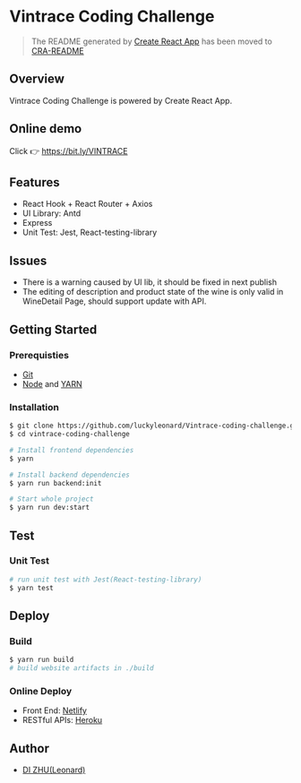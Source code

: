 # Vintrace Coding Challenge

> The README generated by [Create React App](https://create-react-app.dev/) has been moved to [CRA-README](./CRA-README.md)

## Overview

Vintrace Coding Challenge is powered by Create React App.

## Online demo

Click :point_right: https://bit.ly/VINTRACE

## Features

- React Hook + React Router + Axios
- UI Library: Antd
- Express
- Unit Test: Jest, React-testing-library

## Issues

- There is a warning caused by UI lib, it should be fixed in next publish
- The editing of description and product state of the wine is only valid in WineDetail Page, should support update with API.

## Getting Started

### Prerequisties

- [Git](https://git-scm.com/downloads)
- [Node](https://nodejs.org/en/download/) and [YARN](https://yarnpkg.com/)

### Installation

```sh
$ git clone https://github.com/luckyleonard/Vintrace-coding-challenge.git
$ cd vintrace-coding-challenge

# Install frontend dependencies
$ yarn

# Install backend dependencies
$ yarn run backend:init

# Start whole project
$ yarn run dev:start
```

## Test

### Unit Test

```sh
# run unit test with Jest(React-testing-library)
$ yarn test

```

## Deploy

### Build

```sh
$ yarn run build
# build website artifacts in ./build
```

### Online Deploy

- Front End: [Netlify](https://www.netlify.com/)
- RESTful APIs: [Heroku](https://www.heroku.com/home)

## Author

- [DI ZHU(Leonard)](mailto:dzhu31@hotmail.com)
